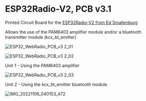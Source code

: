 # ESP32Radio-V2, PCB v3.1
Printed Circuit Board for the [ESP32Radio-V2 from Ed Smallenburg](https://github.com/Edzelf/ESP32Radio-V2)

Allows the use of the PAM8403 amplifier module and/or a bluetooth transmitter module (kcx_bt_emitter)   

![ESP32_WebRadio_PCB_v3 2_01](https://user-images.githubusercontent.com/14356332/200154388-d73d5ee6-fb64-46e0-a4de-ef9e7894c342.jpg)

![ESP32_WebRadio_PCB_v3 2_02](https://user-images.githubusercontent.com/14356332/200154434-14eb3337-b357-42a4-9562-9909f6c829ba.jpg)


Unit 1 - Using the PAM8403 amplifier

![ESP32_WebRadio_PCB_v3 2_03](https://user-images.githubusercontent.com/14356332/200154441-9933c375-fe29-425d-9619-b77ff17f3648.jpg)


Unit 2 - Using the kcx_bt_emitter bluetooth module

![IMG_20221106_040153_472](https://user-images.githubusercontent.com/14356332/200154453-ab6679a0-d180-4eff-9ae0-a9640cdbe652.jpg)
